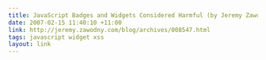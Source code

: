 ```yaml
---
title: JavaScript Badges and Widgets Considered Harmful (by Jeremy Zawodny)
date: 2007-02-15 11:40:10 +11:00
link: http://jeremy.zawodny.com/blog/archives/008547.html
tags: javascript widget xss
layout: link
---
```

